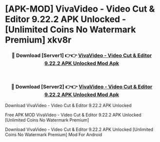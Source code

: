 # [APK-MOD] VivaVideo - Video Cut & Editor 9.22.2 APK Unlocked - [Unlimited Coins No Watermark Premium] xkv8r



<div align="center">
<h3>🔴 Download [Server1] 👉👉 <a href="https://momento.my/?title=VivaVideo_-_Video_Cut_&_Editor_9.22.2_APK_Unlocked">VivaVideo - Video Cut & Editor 9.22.2 APK Unlocked Mod Apk</a></h3><br>

<h3>🔴 Download [Server2] 👉👉 <a href="https://momento.my/?title=VivaVideo_-_Video_Cut_&_Editor_9.22.2_APK_Unlocked">VivaVideo - Video Cut & Editor 9.22.2 APK Unlocked Mod Apk</a></h3>
</div>



Download VivaVideo - Video Cut & Editor 9.22.2 APK Unlocked 

Free APK MOD VivaVideo - Video Cut & Editor 9.22.2 APK Unlocked [Unlimited Coins No Watermark Premium]

Download VivaVideo - Video Cut & Editor 9.22.2 APK Unlocked [Unlimited Coins No Watermark Premium] Mod For Android

